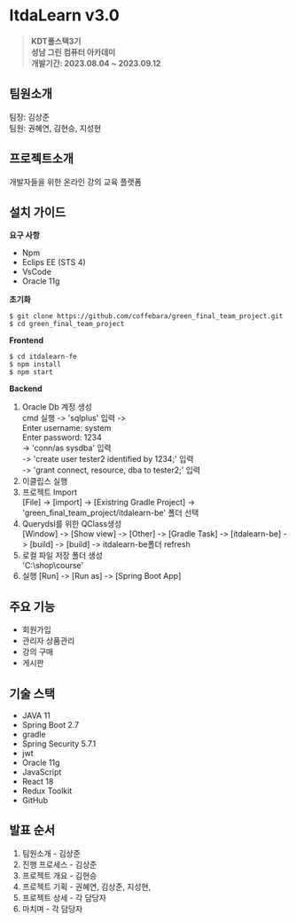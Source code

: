 # ItdaLearn v3.0
> **KDT풀스택3기**  
> **성남 그린 컴퓨터 아카데미**  
> **개발기간: 2023.08.04 ~ 2023.09.12**  


## 팀원소개

팀장: 김상준  
팀원: 권혜연, 김현승, 지성현   


## 프로젝트소개

개발자들을 위한 온라인 강의 교육 플랫폼


## 설치 가이드

**요구 사항**
- Npm  
- Eclips EE (STS 4)  
- VsCode  
- Oracle 11g  

**초기화**  

    $ git clone https://github.com/coffebara/green_final_team_project.git   
    $ cd green_final_team_project   
    
**Frontend**  

    $ cd itdalearn-fe   
    $ npm install   
    $ npm start   

 
**Backend**  

1. Oracle Db 계정 생성   
   cmd 실행 -> 'sqlplus' 입력 ->   
   Enter username: system   
   Enter password: 1234   
   -> 'conn/as sysdba' 입력   
   -> 'create user tester2 identified by 1234;' 입력   
   -> 'grant connect, resource, dba to tester2;' 입력   
2. 이클립스 실행   
3. 프로젝트 Import   
   [File] -> [import] -> [Existring Gradle Project] -> 'green_final_team_project/itdalearn-be' 폴더 선택   
4. Querydsl를 위한 QClass생성   
   [Window] -> [Show view] -> [Other] -> [Gradle Task] -> [itdalearn-be] -> [build] -> [build] -> itdalearn-be폴더 refresh   
5. 로컬 파일 저장 폴더 생성   
   'C:\shop\course'   
6. 실행
   [Run] -> [Run as] -> [Spring Boot App] 


## 주요 기능

- 회원가입
- 관리자 상품관리
- 강의 구매
- 게시판


## 기술 스택

- JAVA 11
- Spring Boot 2.7
- gradle
- Spring Security 5.7.1
- jwt
- Oracle 11g
- JavaScript
- React 18
- Redux Toolkit
- GitHub



## 발표 순서

1. 팀원소개 - 김상준
2. 진행 프로세스 - 김상준
3.  프로젝트 개요 - 김현승
4. 프로젝트 기획 - 권혜연, 김상준, 지성현, 
5. 프로젝트 상세 - 각 담당자
6. 마치며 - 각 담당자
